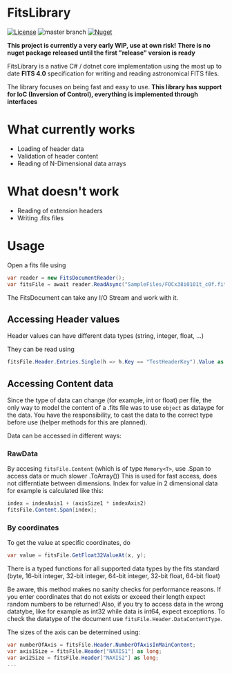 # FitsLibrary
[![License](https://img.shields.io/badge/license-MPL2.0%20-blue)](https://choosealicense.com/licenses/mpl-2.0/) ![master branch](https://github.com/RononDex/FitsLibrary/workflows/.NET/badge.svg?branch=master) [![Nuget](https://img.shields.io/nuget/v/FitsLibrary.svg)](https://www.nuget.org/packages/FitsLibrary/) 

**This project is currently a very early WIP, use at own risk!**
**There is no nuget package released until the first "release" version is ready**

FitsLibrary is a native C# / dotnet core implementation using the most up to date **FITS 4.0** specification for writing and reading astronomical FITS files.

The library focuses on being fast and easy to use.
**This library has support for IoC (Inversion of Control), everything is implemented through interfaces** 

# What currently works
 - Loading of header data
 - Validation of header content
 - Reading of N-Dimensional data arrays

# What doesn't work
 - Reading of extension headers
 - Writing .fits files

# Usage
Open a fits file using
```csharp
var reader = new FitsDocumentReader();
var fitsFile = await reader.ReadAsync("SampleFiles/FOCx38i0101t_c0f.fits");
```

The FitsDocument can take any I/O Stream and work with it.

## Accessing Header values
Header values can have different data types (string, integer, float, ...)

They can be read using
```csharp
fitsFile.Header.Entries.Single(h => h.Key == "TestHeaderKey").Value as string
```

## Accessing Content data
Since the type of data can change (for example, int or float) per file, the only way to model the content of a .fits
file was to use `object` as dataype for the data. You have the responsibility, to cast the data to the correct type
before use (helper methods for this are planned).

Data can be accessed in different ways:

### RawData
By accesing `fitsFile.Content` (which is of type `Memory<T>`, use .Span to access data or much slower .ToArray())
This is used for fast access, does not differntiate between dimensions. 
Index for value in 2 dimensional data for example is calculated like this:
```csharp
index = indexAxis1 + (axisSize1 * indexAxis2)
fitsFile.Content.Span[index];
```

### By coordinates
To get the value at specific coordinates, do
```csharp
var value = fitsFile.GetFloat32ValueAt(x, y);
```
There is a typed functions for all supported data types by the fits standard (byte, 16-bit integer, 32-bit integer,
64-bit integer, 32-bit float, 64-bit float)

Be aware, this method makes no sanity checks for performance reasons.
If you enter coordinates that do not exists or exceed their length expect random numbers to be returned!
Also, if you try to access data in the wrong datatybe, like for example as int32 while data is int64, expect exceptions. To check the datatype of the document
use `fitsFile.Header.DataContentType`.

The sizes of the axis can be determined using:
```csharp
var numberOfAxis = fitsFile.Header.NumberOfAxisInMainContent;
var axis1Size = fitsFile.Header["NAXIS1"] as long;
var axi2Size = fitsFile.Header["NAXIS2"] as long;
...
```
